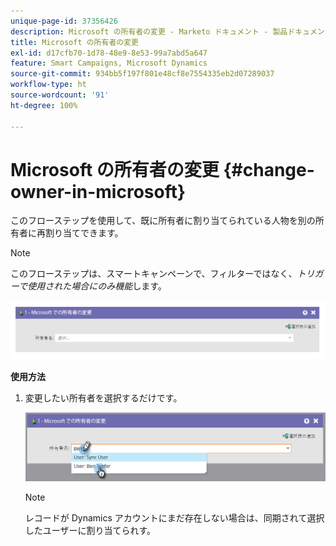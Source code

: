 ```yaml
---
unique-page-id: 37356426
description: Microsoft の所有者の変更 - Marketo ドキュメント - 製品ドキュメント
title: Microsoft の所有者の変更
exl-id: d17cfb70-1d78-48e9-8e53-99a7abd5a647
feature: Smart Campaigns, Microsoft Dynamics
source-git-commit: 934bb5f197f801e48cf8e7554335eb2d07289037
workflow-type: ht
source-wordcount: '91'
ht-degree: 100%

---
```


# Microsoft の所有者の変更 {#change-owner-in-microsoft}

このフローステップを使用して、既に所有者に割り当てられている人物を別の所有者に再割り当てできます。

>[!NOTE]
>
>このフローステップは、スマートキャンペーンで、フィルターではなく、_トリガーで使用された場合にのみ機能_&#x200B;します。

![](assets/change-owner-in-microsoft-1.png)

**使用方法**

1. 変更したい所有者を選択するだけです。

   ![](assets/change-owner-in-microsoft-2.png)

   >[!NOTE]
   >
   >レコードが Dynamics アカウントにまだ存在しない場合は、同期されて選択したユーザーに割り当てられす。
